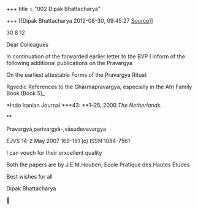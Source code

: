 +++
title = "002 Dipak Bhattacharya"

+++
[[Dipak Bhattacharya	2012-08-30, 09:45:27 [Source](https://groups.google.com/g/bvparishat/c/bPAUluv7xSg)]]











30 8 12



Dear Colleagues



In continuation of the forwarded earlier letter to the BVP I inform of the following additional publications on the Pravargya



On the earliest attestable Forms of the Pravargya Ritual:

Rgvedic References to the Gharmapravargya, especially in the Atri Family Book (Book 5)*\_*

*Indo Iranian Journal ***43: **1–25, 2000.*The Netherlands.*

**

Pravargyà,parivargyà-,vāsudevavargya

*EJVS* 14-2 May 2007 169-181 (c) ISSN 1084-7561



I can vouch for their erxcellent quality







Both the papers are by J.E.M.Houben, Ecole Pratique des Hautes Études



Best wishes for all

Dipak Bhattacharya



